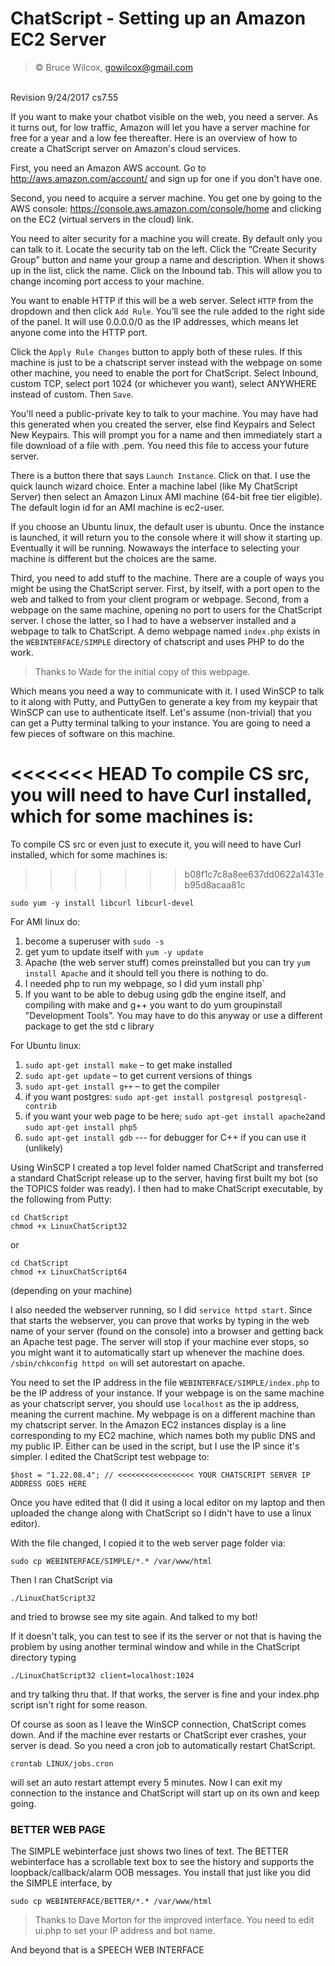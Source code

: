 # ChatScript - Setting up an Amazon EC2 Server

> © Bruce Wilcox, gowilcox@gmail.com


<br>Revision 9/24/2017 cs7.55

If you want to make your chatbot visible on the web, you need a server. As it turns out, for low traffic,
Amazon will let you have a server machine for free for a year and a low fee thereafter. Here is an
overview of how to create a ChatScript server on Amazon's cloud services.

First, you need an Amazon AWS account. Go to http://aws.amazon.com/account/ and sign up for one if
you don't have one.

Second, you need to acquire a server machine. You get one by going to the AWS console:
https://console.aws.amazon.com/console/home and clicking on the EC2 (virtual servers in the cloud)
link.

You need to alter security for a machine you will create. By default only you can talk to it.
Locate the security tab on the left. Click the “Create Security Group” button and name your group a
name and description. When it shows up in the list, click the name. Click on the Inbound tab.
This will allow you to change incoming port access to your machine. 

You want to enable HTTP if this will be a web server. Select `HTTP` from the dropdown and then click `Add Rule`. 
You’ll see the rule added to the right side of the panel. It will use 0.0.0.0/0 as the IP addresses, 
which means let anyone come into the HTTP port. 

Click the `Apply Rule Changes` button to apply both of these rules. If this
machine is just to be a chatscript server instead with the webpage on some other machine, you need to
enable the port for ChatScript. Select Inbound, custom TCP, select port 1024 (or whichever you want),
select ANYWHERE instead of custom. Then `Save`.

You'll need a public-private key to talk to your machine. You may have had this generated when you
created the server, else find Keypairs and Select New Keypairs. This will prompt you
for a name and then immediately start a file download of a file with .pem. You need this file to access
your future server.

There is a button there that says `Launch Instance`. Click on that. I use the quick launch wizard
choice. Enter a machine label (like My ChatScript Server) then select an Amazon Linux AMI machine
(64-bit free tier eligible). The default login id for an AMI machine is ec2-user. 

If you choose an Ubuntu linux, the default user is ubuntu. Once the instance is launched, 
it will return you to the console where it will show it starting up. 
Eventually it will be running. Nowaways the interface to selecting your machine is different 
but the choices are the same.

Third, you need to add stuff to the machine. There are a couple of ways you might be using the
ChatScript server. First, by itself, with a port open to the web and talked to from your client program or
webpage. Second, from a webpage on the same machine, opening no port to users for the ChatScript
server. I chose the latter, so I had to have a webserver installed and a webpage to talk to ChatScript. A
demo webpage named `index.php` exists in the `WEBINTERFACE/SIMPLE` directory of chatscript
and uses PHP to do the work. 

> Thanks to Wade for the initial copy of this webpage.


Which means you need a way to communicate with it. I used WinSCP to talk to it along with Putty, and
PuttyGen to generate a key from my keypair that WinSCP can use to authenticate itself. Let's assume
(non-trivial) that you can get a Putty terminal talking to your instance. You are going to need a few
pieces of software on this machine.

<<<<<<< HEAD
To compile CS src, you will need to have Curl installed, which for some machines is:
=======
To compile CS src or even just to execute it, you will need to have Curl installed, which for some machines is:
>>>>>>> b08f1c7c8a8ee637dd0622a1431eb95d8acaa81c
```
sudo yum -y install libcurl libcurl-devel
```

For AMI linux do:

1. become a superuser with `sudo -s`
2. get yum to update itself with `yum -y update`
3. Apache (the web server stuff) comes preinstalled but you can try `yum install Apache` and it
should tell you there is nothing to do.
4. I needed php to run my webpage, so I did yum install php`
5. If you want to be able to debug using gdb the engine itself, and compiling with make and g++
you want to do yum groupinstall "Development Tools". You may have to do this anyway or use
a different package to get the std c library


For Ubuntu linux:

1. `sudo apt-get install make` – to get make installed
2. `sudo apt-get update` – to get current versions of things
3. `sudo apt-get install g++` – to get the compiler
4. if you want postgres: `sudo apt-get install postgresql postgresql-contrib`
5. if you want your web page to be here; `sudo apt-get install apache2`and `sudo apt-get install php5`
6. `sudo apt-get install gdb` --- for debugger for C++ if you can use it (unlikely)

Using WinSCP I created a top level folder named ChatScript and transferred a standard ChatScript
release up to the server, having first built my bot (so the TOPICS folder was ready). I then had to make
ChatScript executable, by the following from Putty:
```
cd ChatScript
chmod +x LinuxChatScript32 
```
or 
```
cd ChatScript
chmod +x LinuxChatScript64 
```
(depending on your machine)

I also needed the webserver running, so I did `service httpd start`. Since that starts the webserver, you
can prove that works by typing in the web name of your server (found on the console) into a browser
and getting back an Apache test page. The server will stop if your machine ever stops, so you might
want it to automatically start up whenever the machine does. `/sbin/chkconfig httpd on` will set
autorestart on apache.

You need to set the IP address in the file `WEBINTERFACE/SIMPLE/index.php` to be the IP address of
your instance. If your webpage is on the same machine as your chatscript server, you should use
`localhost` as the ip address, meaning the current machine. My webpage is on a different machine than
my chatscript server. 
In the Amazon EC2 instances display is a line corresponding to my EC2
machine, which names both my public DNS and my public IP. Either can be used in the script, but I use
the IP since it's simpler. I edited the ChatScript test webpage to:

```
$host = "1.22.08.4"; // <<<<<<<<<<<<<<<<< YOUR CHATSCRIPT SERVER IP ADDRESS GOES HERE
```

Once you have edited that (I did it using a local editor on my laptop and then uploaded the change
along with ChatScript so I didn't have to use a linux editor).

With the file changed, I copied it to the web server page folder via:
```
sudo cp WEBINTERFACE/SIMPLE/*.* /var/www/html
```
Then I ran ChatScript via
```
./LinuxChatScript32
```
and tried to browse see my site again. And talked to my bot!

If it doesn't talk, you can test to see if its the server or not that is having the problem by using another
terminal window and while in the ChatScript directory typing
```
./LinuxChatScript32 client=localhost:1024
```
and try talking thru that. If that works, the server is fine and your index.php script isn't right for some
reason.

Of course as soon as I leave the WinSCP connection, ChatScript comes down. And if the machine ever
restarts or ChatScript ever crashes, your server is dead. So you need a cron job to automatically restart
ChatScript.
```
crontab LINUX/jobs.cron
```
will set an auto restart attempt every 5 minutes. Now I can exit my connection to the instance and
ChatScript will start up on its own and keep going.

### BETTER WEB PAGE
The SIMPLE webinterface just shows two lines of text. The BETTER webinterface has a scrollable
text box to see the history and supports the loopback/callback/alarm OOB messages. 
You install that just like you did the SIMPLE interface, by 
```
sudo cp WEBINTERFACE/BETTER/*.* /var/www/html
```

>Thanks to Dave Morton for the improved interface. You need to edit ui.php to set your IP address and
> bot name.

And beyond that is a SPEECH WEB INTERFACE





